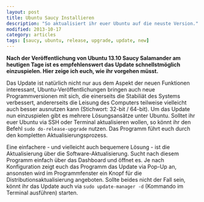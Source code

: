 ```yaml
---
layout: post
title: Ubuntu Saucy Installieren
description: "So aktualisiert ihr euer Ubuntu auf die neuste Version."
modified: 2013-10-17
category: articles
tags: [saucy, ubuntu, release, upgrade, update, new]
---
```


**Nach der Veröffentlichung von Ubuntu 13.10 Saucy Salamander am heutigen Tage ist es empfehlenswert das Update schnellstmöglich einzuspielen. Hier zeige ich euch, wie ihr vorgehen müsst.**

Das Update ist natürlich nicht nur aus dem Aspekt der neuen Funktionen interessant, Ubuntu-Veröffentlichungen bringen auch neue Programmversionen mit sich, die einerseits die Stabiliät des Systems verbessert, andererseits die Leisung des Computers teilweise vielleicht auch besser ausnutzen kann (Stichwort: 32-bit / 64-bit).
Um das Update nun einzuspielen gibt es mehrere Lösungsansätze unter Ubuntu. Solltet ihr euer Ubuntu via SSH oder Terminal aktualisieren wollen, so könnt ihr den Befehl `sudo do-release-upgrade` nutzen. Das Programm führt euch durch den kompletten Aktualisierungsprozess.

Eine einfachere - und vielleicht auch bequemere Lösung - ist die Aktualisierung über die Software-Aktualisierung. Sucht nach diesem Programm einfach über das Dashboard und öffnet es. Je nach Konfiguration zeigt euch das Programm das Update via Pop-Up an, ansonsten wird im Programmfenster ein Knopf für die Distributionsaktualisierung angeboten. Sollte beides nicht der Fall sein, könnt ihr das Update auch via `sudo update-manager -d` (Kommando im Terminal ausführen) starten.
